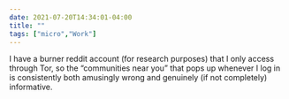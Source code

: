 ```yaml
---
date: 2021-07-20T14:34:01-04:00
title: ""
tags: ["micro","Work"]
---
```

I have a burner reddit account (for research purposes) that I only access through Tor, so the “communities near you” that pops up whenever I log in is consistently both amusingly wrong and genuinely (if not completely) informative.
